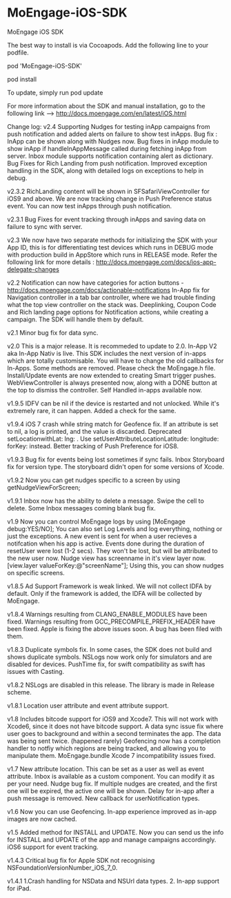 # MoEngage-iOS-SDK
MoEngage iOS SDK

The best way to install is via Cocoapods. Add the following line to your podfile.

pod 'MoEngage-iOS-SDK'

pod install

To update, simply run pod update

For more information about the SDK and manual installation, go to the following link --> http://docs.moengage.com/en/latest/iOS.html

Change log:
v2.4
Supporting Nudges for testing inApp campaigns from push notification and added alerts on failure to show test inApps.
Bug fix : InApp can be shown along with Nudges now.
Bug fixes in inApp module to show inApp if handleInAppMessage called during fetching inApp from server.
Inbox module supports notification containing alert as dictionary.
Bug Fixes for Rich Landing from push notification.
Improved exception handling in the SDK, along with detailed logs on exceptions to help in debug.


v2.3.2
RichLanding content will be shown in SFSafariViewController for iOS9 and above.
We are now tracking change in Push Preference status event.
You can now test inApps through push notification.

v2.3.1
Bug Fixes for event tracking through inApps and saving data on failure to sync with server.

v2.3
We now have two separate methods for initializing the SDK with your App ID, this is for differentiating test devices which runs in DEBUG mode with production build in AppStore which runs in RELEASE mode. Refer the following link for more details : http://docs.moengage.com/docs/ios-app-delegate-changes 

v2.2
Notification can now have categories for action buttons - http://docs.moengage.com/docs/actionable-notifications
In-App fix for Navigation controller in a tab bar controller, where we had trouble finding what the top view controller on the stack was.
Deeplinking, Coupon Code and Rich landing page options for Notification actions, while creating a campaign. The SDK will handle them by default.

v2.1
Minor bug fix for data sync.

v2.0
This is a major release. It is recommeded to update to 2.0.
In-App V2 aka In-App Nativ is live. This SDK includes the next version of in-apps which are totally customisable. 
You will have to change the old callbacks for In-Apps. 
Some methods are removed. Please check the MoEngage.h file.
Install/Update events are now extended to creating Smart trigger pushes.
WebViewController is always presented now, along with a DONE button at the top to dismiss the controller.
Self Handled in-apps available now.

v1.9.5
IDFV can be nil if the device is restarted and not unlocked. While it's extremely rare, it can happen. Added a check for the same.

v1.9.4
iOS 7 crash while string match for Geofence fix.
If an attribute is set to nil, a log is printed, and the value is discarded.
Deprecated setLocationwithLat: lng: . Use setUserAttributeLocationLatitude: longitude: forKey: instead.
Better tracking of Push Preference for iOS8.

v1.9.3
Bug fix for events being lost sometimes if sync fails.
Inbox Storyboard fix for version type. The storyboard didn't open for some versions of Xcode.

v1.9.2
Now you can get nudges specific to a screen by using getNudgeViewForScreen;

v1.9.1
Inbox now has the ability to delete a message. Swipe the cell to delete.
Some Inbox messages coming blank bug fix.

v1.9
Now you can control MoEngage logs by using [MoEngage debug:YES/NO]; You can also set Log Levels and log everything, nothing or just the exceptions.
A new event is sent for when a user recieves a notifcation when his app is active.
Events done during the duration of resetUser were lost (1-2 secs). They won't be lost, but will be attributed to the new user now.
Nudge view has screenname in it's view layer now. [view.layer valueForKey:@"screenName"]; Using this, you can show nudges on specific screens.

v1.8.5
Ad Support Framework is weak linked. We will not collect IDFA by default.
Only if the framework is added, the IDFA will be collected by MoEngage.

v1.8.4
Warnings resulting from CLANG_ENABLE_MODULES have been fixed. 
Warnings resulting from GCC_PRECOMPILE_PREFIX_HEADER have been fixed. 
Apple is fixing the above issues soon. A bug has been filed with them.

v1.8.3
Duplicate symbols fix. In some cases, the SDK does not build and shows duplicate symbols.
NSLogs now work only for simulators and are disabled for devices.
PushTime fix, for swift compatibility as swift has issues with Casting.

v1.8.2
NSLogs are disabled in this release. The library is made in Release scheme.

v1.8.1
Location user attribute and event attribute support.

v1.8
Includes bitcode support for iOS9 and Xcode7. This will not work with Xcode6, since it does not have bitcode support.
A data sync issue fix where user goes to background and within a second terminates the app. The data was being sent twice. (happened rarely)
Geofencing now has a completion handler to notfiy which regions are being tracked, and allowing you to manipulate them.
MoEngage.bundle Xcode 7 incompatibility issues fixed.

v1.7
New attribute location. This can be set as a user as well as event attribute.
Inbox is available as a custom component. You can modify it as per your need.
Nudge bug fix. If multiple nudges are created, and the first one will be expired, the active one will be shown. 
Delay for in-app after a push message is removed.
New callback for userNotification types.

v1.6
Now you can use Geofencing.
In-app experience improved as in-app images are now cached.

v1.5
Added method for INSTALL and UPDATE. Now you can send us the info for INSTALL and UPDATE of the app and manage campaigns accordingly.
iOS6 support for event tracking.

v1.4.3
Critical bug fix for Apple SDK not recognising NSFoundationVersionNumber_iOS_7_0.

v1.4.1
1.Crash handling for NSData and NSUrl data types.
2. In-app support for iPad.
